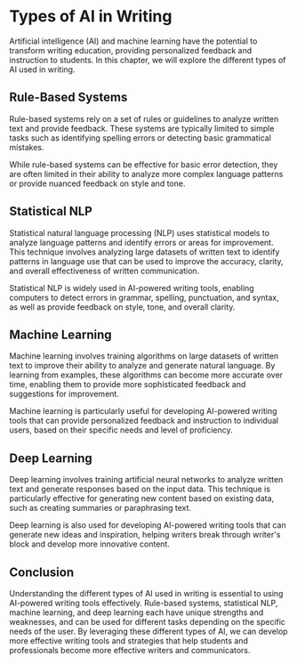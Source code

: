 Types of AI in Writing
===============================================================

Artificial intelligence (AI) and machine learning have the potential to transform writing education, providing personalized feedback and instruction to students. In this chapter, we will explore the different types of AI used in writing.

Rule-Based Systems
------------------

Rule-based systems rely on a set of rules or guidelines to analyze written text and provide feedback. These systems are typically limited to simple tasks such as identifying spelling errors or detecting basic grammatical mistakes.

While rule-based systems can be effective for basic error detection, they are often limited in their ability to analyze more complex language patterns or provide nuanced feedback on style and tone.

Statistical NLP
---------------

Statistical natural language processing (NLP) uses statistical models to analyze language patterns and identify errors or areas for improvement. This technique involves analyzing large datasets of written text to identify patterns in language use that can be used to improve the accuracy, clarity, and overall effectiveness of written communication.

Statistical NLP is widely used in AI-powered writing tools, enabling computers to detect errors in grammar, spelling, punctuation, and syntax, as well as provide feedback on style, tone, and overall clarity.

Machine Learning
----------------

Machine learning involves training algorithms on large datasets of written text to improve their ability to analyze and generate natural language. By learning from examples, these algorithms can become more accurate over time, enabling them to provide more sophisticated feedback and suggestions for improvement.

Machine learning is particularly useful for developing AI-powered writing tools that can provide personalized feedback and instruction to individual users, based on their specific needs and level of proficiency.

Deep Learning
-------------

Deep learning involves training artificial neural networks to analyze written text and generate responses based on the input data. This technique is particularly effective for generating new content based on existing data, such as creating summaries or paraphrasing text.

Deep learning is also used for developing AI-powered writing tools that can generate new ideas and inspiration, helping writers break through writer's block and develop more innovative content.

Conclusion
----------

Understanding the different types of AI used in writing is essential to using AI-powered writing tools effectively. Rule-based systems, statistical NLP, machine learning, and deep learning each have unique strengths and weaknesses, and can be used for different tasks depending on the specific needs of the user. By leveraging these different types of AI, we can develop more effective writing tools and strategies that help students and professionals become more effective writers and communicators.
